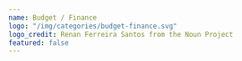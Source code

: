 ```yaml
---
name: Budget / Finance
logo: "/img/categories/budget-finance.svg"
logo_credit: Renan Ferreira Santos from the Noun Project
featured: false
---
```

